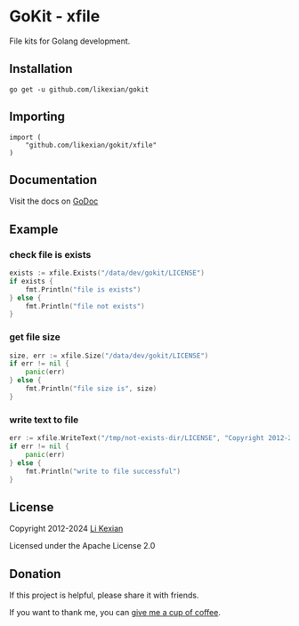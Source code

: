 # GoKit - xfile

File kits for Golang development.

## Installation

    go get -u github.com/likexian/gokit

## Importing

    import (
        "github.com/likexian/gokit/xfile"
    )

## Documentation

Visit the docs on [GoDoc](https://godoc.org/github.com/likexian/gokit/xfile)

## Example

### check file is exists

```go
exists := xfile.Exists("/data/dev/gokit/LICENSE")
if exists {
    fmt.Println("file is exists")
} else {
    fmt.Println("file not exists")
}
```

### get file size

```go
size, err := xfile.Size("/data/dev/gokit/LICENSE")
if err != nil {
    panic(err)
} else {
    fmt.Println("file size is", size)
}
```

### write text to file

```go
err := xfile.WriteText("/tmp/not-exists-dir/LICENSE", "Copyright 2012-2024 Li Kexian\n")
if err != nil {
    panic(err)
} else {
    fmt.Println("write to file successful")
}
```

## License

Copyright 2012-2024 [Li Kexian](https://www.likexian.com/)

Licensed under the Apache License 2.0

## Donation

If this project is helpful, please share it with friends.

If you want to thank me, you can [give me a cup of coffee](https://www.likexian.com/donate/).
